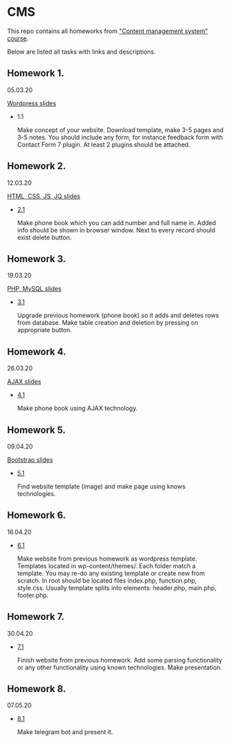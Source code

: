 # CMS

This repo contains all homeworks from ["Content management system" course](slides/).

Below are listed all tasks with links and descriptions.

## Homework 1. 
05.03.20

[Wordpress slides](slides/01_wordpress.pdf)

 - 1.1

    Make concept of your website. Download template, make 3-5 pages and 3-5 notes. You should include any form, for instance feedback form with Contact Form 7 plugin. At least 2 plugins should be attached.

## Homework 2. 
12.03.20

[HTML, CSS, JS, JQ slides](slides/02_HTML_CSS_JS_JQ.pdf)

 - [2.1](PhoneBook/)
 
    Make phone book which you can add number and full name in. Added info should be shown in browser window. Next to every record should exist delete button.

## Homework 3. 
19.03.20

[PHP, MySQL slides](slides/03_PHP_MySQL.pdf)

 - [3.1](PhoneBookSQL/)

    Upgrade previous homework (phone book) so it adds and deletes rows from database. Make table creation and deletion by pressing on appropriate button.

## Homework 4. 
26.03.20

[AJAX slides](slides/04_AJAX.pdf)

 - [4.1](PhoneBookAJAX/)
   
    Make phone book using AJAX technology.

## Homework 5. 
09.04.20

[Bootstrap slides](slides/05_Bootstrap.pdf)

 - [5.1](TemplateWebsite/)
   
    Find website template (image) and make page using knows technologies.

## Homework 6. 
16.04.20

 - [6.1]()

    Make website from previous homework as wordpress template. Templates located in wp-content/themes/. Each folder match a template. You may re-do any existing template or create new from scratch. In root should be located files index.php, function.php, style.css. Usually template splits into elements: header.php, main.php, footer.php.

## Homework 7. 
30.04.20

 - [7.1]()

    Finish website from previous homework. Add some parsing functionality or any other functionality using known technologies. Make presentation. 

## Homework 8. 
07.05.20

 - [8.1]()

    Make telegram bot and present it.
